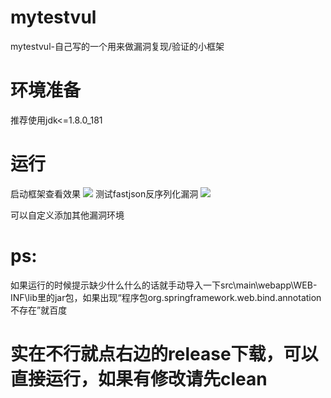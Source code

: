 # mytestvul
mytestvul-自己写的一个用来做漏洞复现/验证的小框架
# 环境准备
推荐使用jdk<=1.8.0_181
# 运行
启动框架查看效果
![](https://assets.baklib.com/t/3f5cfd6c-1cc9-46dd-b035-da429b349cd0/u/233c4a2d-9207-42d6-9b81-cfb0436aae6f/image1606895138833.png)
测试fastjson反序列化漏洞
![](https://assets.baklib.com/t/3f5cfd6c-1cc9-46dd-b035-da429b349cd0/u/233c4a2d-9207-42d6-9b81-cfb0436aae6f/image1606895403689.png)


可以自定义添加其他漏洞环境


# ps:
如果运行的时候提示缺少什么什么的话就手动导入一下src\main\webapp\WEB-INF\lib里的jar包，如果出现“程序包org.springframework.web.bind.annotation不存在”就百度

# 实在不行就点右边的release下载，可以直接运行，如果有修改请先clean
